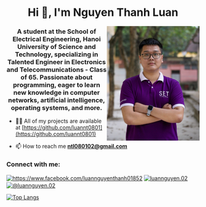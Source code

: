 <h1 align="center">Hi 👋, I'm Nguyen Thanh Luan</h1>
<img align="right" width="auto" height="300" src="luan.jpg">

<h3 align="center">A student at the School of Electrical Engineering, Hanoi University of Science and Technology, specializing in Talented Engineer in Electronics and Telecommunications - Class of 65. Passionate about programming, eager to learn new knowledge in computer networks, artificial intelligence, operating systems, and more.</h3>

- 👨‍💻 All of my projects are available at [https://github.com/luannt0801](https://github.com/luannt0801)

- 📫 How to reach me **ntl080102@gmail.com**

<h3 align="left">Connect with me:</h3>
<p align="left">
<a href="https://fb.com/https://www.facebook.com/luannguyenthanh01852" target="blank"><img align="center" src="https://raw.githubusercontent.com/rahuldkjain/github-profile-readme-generator/master/src/images/icons/Social/facebook.svg" alt="https://www.facebook.com/luannguyenthanh01852" height="30" width="40" /></a>
<a href="https://instagram.com/luannguyen.02" target="blank"><img align="center" src="https://raw.githubusercontent.com/rahuldkjain/github-profile-readme-generator/master/src/images/icons/Social/instagram.svg" alt="luannguyen.02" height="30" width="40" /></a>
<a href="https://www.youtube.com/c/@luannguyen.02" target="blank"><img align="center" src="https://raw.githubusercontent.com/rahuldkjain/github-profile-readme-generator/master/src/images/icons/Social/youtube.svg" alt="@luannguyen.02" height="30" width="40" /></a>
</p>

[![Top Langs](https://github-readme-stats.vercel.app/api/top-langs/?username=luannt0801layout=compact&langs_count=10)](https://github.com/anuraghazra/github-readme-stats)
